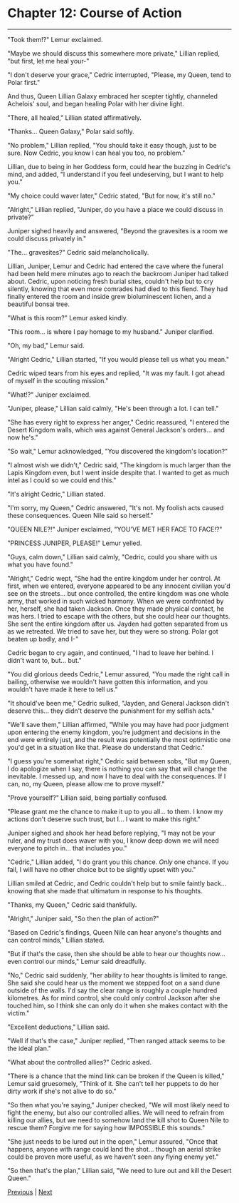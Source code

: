 # Chapter 12: Course of Action 
---

"Took them!?" Lemur exclaimed.

"Maybe we should discuss this somewhere more private," Lillian replied, "but first, let me heal your-"

"I don't deserve your grace," Cedric interrupted, "Please, my Queen, tend to Polar first."

And thus, Queen Lillian Galaxy embraced her scepter tightly, channeled Achelois' soul, and began healing Polar with her divine light.

"There, all healed," Lillian stated affirmatively.

"Thanks... Queen Galaxy," Polar said softly.

"No problem," Lillian replied, "You should take it easy though, just to be sure. Now Cedric, you know I can heal you too, no problem."

Lillian, due to being in her Goddess form, could hear the buzzing in Cedric's mind, and added, "I understand if you feel undeserving, but I want to help you."

"My choice could waver later," Cedric stated, "But for now, it's still no."

"Alright," Lillian replied, "Juniper, do you have a place we could discuss in private?"

Juniper sighed heavily and answered, "Beyond the gravesites is a room we could discuss privately in."

"The... gravesites?" Cedric said melancholically.

Lillian, Juniper, Lemur and Cedric had entered the cave where the funeral had been held mere minutes ago to reach the backroom Juniper had talked about. Cedric, upon noticing fresh burial sites, couldn't help but to cry silently, knowing that even more comrades had died to this fiend. They had finally entered the room and inside grew bioluminescent lichen, and a beautiful bonsai tree.

"What is this room?" Lemur asked kindly.

"This room... is where I pay homage to my husband." Juniper clarified.

"Oh, my bad," Lemur said.

"Alright Cedric," Lillian started, "If you would please tell us what you mean."

Cedric wiped tears from his eyes and replied, "It was my fault. I got ahead of myself in the scouting mission."

"What!?" Juniper exclaimed.

"Juniper, please," Lillian said calmly, "He's been through a lot. I can tell."

"She has every right to express her anger," Cedric reassured, "I entered the Desert Kingdom walls, which was against General Jackson's orders... and now he's."

"So wait," Lemur acknowledged, "You discovered the kingdom's location?"

"I almost wish we didn't," Cedric said, "The kingdom is much larger than the Lapis Kingdom even, but I went inside despite that. I wanted to get as much intel as I could so we could end this."

"It's alright Cedric," Lillian stated.

"I'm sorry, my Queen," Cedric answered, "It's not. My foolish acts caused these consequences. Queen Nile said so herself."

"QUEEN NILE?!" Juniper exclaimed, "YOU'VE MET HER FACE TO FACE!?"

"PRINCESS JUNIPER, PLEASE!" Lemur yelled.

"Guys, calm down," Lillian said calmly, "Cedric, could you share with us what you have found."

"Alright," Cedric wept, "She had the entire kingdom under her control. At first, when we entered, everyone appeared to be any innocent civilian you'd see on the streets... but once controlled, the entire kingdom was one whole army, that worked in such wicked harmony. When we were confronted by her, herself, she had taken Jackson. Once they made physical contact, he was hers. I tried to escape with the others, but she could hear our thoughts. She sent the entire kingdom after us. Jayden had gotten separated from us as we retreated. We tried to save her, but they were so strong. Polar got beaten up badly, and I-"

Cedric began to cry again, and continued, "I had to leave her behind. I didn't want to, but... but."

"You did glorious deeds Cedric," Lemur assured, "You made the right call in bailing, otherwise we wouldn't have gotten this information, and you wouldn't have made it here to tell us."

"It should've been me," Cedric sulked, "Jayden, and General Jackson didn't deserve this... they didn't deserve the punishment for my selfish acts."

"We'll save them," Lillian affirmed, "While you may have had poor judgment upon entering the enemy kingdom, you're judgment and decisions in the end were entirely just, and the result was potentially the most optimistic one you'd get in a situation like that. Please do understand that Cedric."

"I guess you're somewhat right," Cedric said between sobs, "But my Queen, I do apologize when I say, there is nothing you can say that will change the inevitable. I messed up, and now I have to deal with the consequences. If I can, no, my Queen, please allow me to prove myself."

"Prove yourself?" Lillian said, being partially confused.

"Please grant me the chance to make it up to you all... to them. I know my actions don't deserve such trust, but I... I want to make this right."

Juniper sighed and shook her head before replying, "I may not be your ruler, and my trust does waver with you, I know deep down we will need everyone to pitch in... that includes you."

"Cedric," Lillian added, "I do grant you this chance. *Only* one chance. If you fail, I will have no other choice but to be slightly upset with you."

Lillian smiled at Cedric, and Cedric couldn't help but to smile faintly back... knowing that she made that ultimatum in response to his thoughts.

"Thanks, my Queen," Cedric said thankfully.

"Alright," Juniper said, "So then the plan of action?"

"Based on Cedric's findings, Queen Nile can hear anyone's thoughts and can control minds," Lillian stated.

"But if that's the case, then she should be able to hear our thoughts now... even control our minds," Lemur said dreadfully.

"No," Cedric said suddenly, "her ability to hear thoughts is limited to range. She said she could hear us the moment we stepped foot on a sand dune outside of the walls. I'd say the clear range is roughly a couple hundred kilometres. As for mind control, she could only control Jackson after she touched him, so I think she can only do it when she makes contact with the victim."

"Excellent deductions," Lillian said.

"Well if that's the case," Juniper replied, "Then ranged attack seems to be the ideal plan."

"What about the controlled allies?" Cedric asked.

"There is a chance that the mind link can be broken if the Queen is killed," Lemur said gruesomely, "Think of it. She can't tell her puppets to do her dirty work if she's not alive to do so."

"So then what you're saying," Juniper checked, "We will most likely need to fight the enemy, but also our controlled allies. We will need to refrain from killing our allies, but we need to somehow land the kill shot to Queen Nile to rescue them? Forgive me for saying how IMPOSSIBLE this sounds."

"She just needs to be lured out in the open," Lemur assured, "Once that happens, anyone with range could land the shot... though an aerial strike could be proven more useful, as we haven't seen any flying enemy yet."

"So then that's the plan," Lillian said, "We need to lure out and kill the Desert Queen."



[Previous](https://lemurkolachnik.github.io/Legend-of-Lemur/pages/book_3_chapters/11) | [Next](https://lemurkolachnik.github.io/Legend-of-Lemur/pages/book_3_chapters/13)
